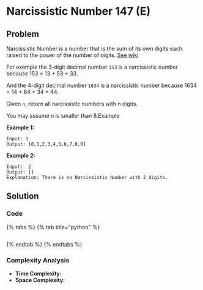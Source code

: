 # Narcissistic Number 147 \(E\)

## Problem

Narcissistic Number is a number that is the sum of its own digits each raised to the power of the number of digits. [See wiki](https://en.wikipedia.org/wiki/Narcissistic_number)

For example the 3-digit decimal number `153` is a narcissistic number because 153 = 13 + 53 + 33.

And the 4-digit decimal number `1634` is a narcissistic number because 1634 = 14 + 64 + 34 + 44.

Given `n`, return all narcissistic numbers with n digits.

You may assume n is smaller than 8.Example

**Example 1:**

```text
Input: 1
Output: [0,1,2,3,4,5,6,7,8,9]
```

**Example 2:**

```text
Input:  2
Output: []
Explanation: There is no Narcissistic Number with 2 digits.
```

## Solution 

### Code

{% tabs %}
{% tab title="python" %}
```python

```
{% endtab %}
{% endtabs %}

### Complexity Analysis

* **Time Complexity:**
* **Space Complexity:**

